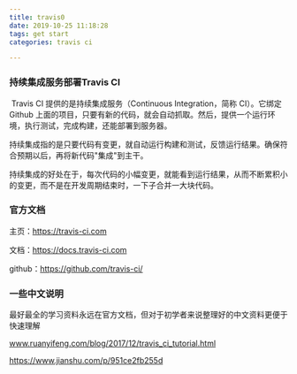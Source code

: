 ```yaml
---
title: travis0
date: 2019-10-25 11:18:28
tags: get start
categories: travis ci

---
```


### 持续集成服务部署Travis CI

​	Travis CI 提供的是持续集成服务（Continuous Integration，简称 CI）。它绑定 Github 上面的项目，只要有新的代码，就会自动抓取。然后，提供一个运行环境，执行测试，完成构建，还能部署到服务器。

<!-- more -->	

​    持续集成指的是只要代码有变更，就自动运行构建和测试，反馈运行结果。确保符合预期以后，再将新代码"集成"到主干。

​	持续集成的好处在于，每次代码的小幅变更，就能看到运行结果，从而不断累积小的变更，而不是在开发周期结束时，一下子合并一大块代码。

### 官方文档

主页：https://travis-ci.com

文档：https://docs.travis-ci.com

github：https://github.com/travis-ci/

### 一些中文说明

最好最全的学习资料永远在官方文档，但对于初学者来说整理好的中文资料更便于快速理解

www.ruanyifeng.com/blog/2017/12/travis_ci_tutorial.html

https://www.jianshu.com/p/951ce2fb255d











